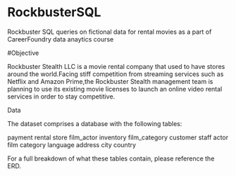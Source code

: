 # RockbusterSQL

Rockbuster SQL queries on fictional data for rental movies as a part of CareerFoundry data anaytics course

#Objective

Rockbuster Stealth LLC is a movie rental company that used to have stores around the world.Facing stiff competition from streaming services such as Netflix and Amazon Prime,the Rockbuster Stealth management team is planning to use its existing movie licenses to launch an online video rental services in order to stay competitive.

Data

The dataset comprises a database with the following tables:

payment
rental
store
film_actor
inventory
film_category
customer
staff
actor
film
category
language
address
city
country

For a full breakdown of what these tables contain, please reference the ERD.

